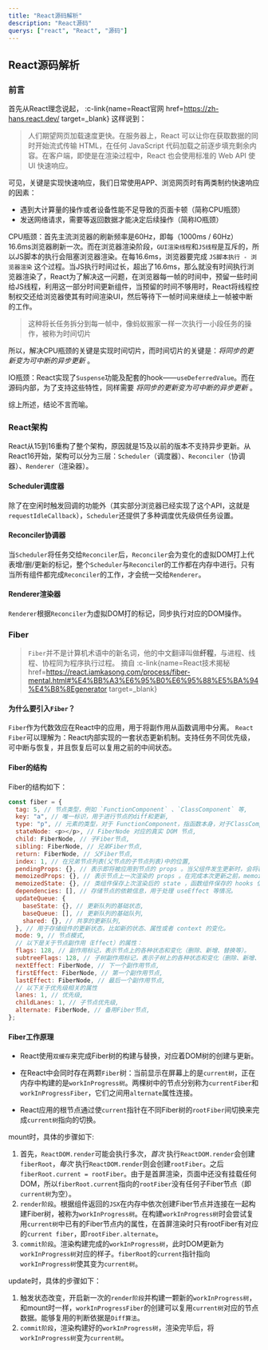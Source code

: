 ```yaml
---
title: "React源码解析"
description: "React源码"
querys: ["react", "React", "源码"]
---
```


## React源码解析

### 前言

首先从React理念说起， :c-link{name=React官网 href=https://zh-hans.react.dev/ target=\_blank} 这样说到：

> 人们期望网页加载速度更快。在服务器上，React 可以让你在获取数据的同时开始流式传输 HTML，在任何 JavaScript 代码加载之前逐步填充剩余内容。在客户端，即使是在渲染过程中，React 也会使用标准的 Web API 使 UI 快速响应。

可见，关键是实现快速响应，我们日常使用APP、浏览网页时有两类制约快速响应的因素：

- 遇到大计算量的操作或者设备性能不足导致的页面卡顿（简称CPU瓶颈）
- 发送网络请求，需要等返回数据才能决定后续操作（简称IO瓶颈）

CPU瓶颈：首先主流浏览器的刷新频率是60Hz，即每（1000ms / 60Hz）16.6ms浏览器刷新一次。而在浏览器渲染阶段，`GUI渲染线程`和`JS线程`是互斥的，所以JS脚本的执行会阻塞浏览器渲染。在每16.6ms，浏览器要完成 `JS脚本执行 - 浏览器渲染` 这个过程。当JS执行时间过长，超出了16.6ms，那么就没有时间执行浏览器渲染了，React为了解决这一问题，在浏览器每一帧的时间中，预留一些时间给JS线程，利用这一部分时间更新组件，当预留的时间不够用时，React将线程控制权交还给浏览器使其有时间渲染UI，然后等待下一帧时间来继续上一帧被中断的工作。

> 这种将长任务拆分到每一帧中，像蚂蚁搬家一样一次执行一小段任务的操作，被称为时间切片

所以，解决CPU瓶颈的关键是实现时间切片，而时间切片的关键是：_将同步的更新变为可中断的异步更新_ 。

IO瓶颈：React实现了`Suspense`功能及配套的hook——`useDeferredValue`。而在源码内部，为了支持这些特性，同样需要 _将同步的更新变为可中断的异步更新_ 。

综上所述，结论不言而喻。

### React架构

React从15到16重构了整个架构，原因就是15及以前的版本不支持异步更新。从React16开始，架构可以分为三层：`Scheduler`（调度器）、`Reconciler`（协调器）、`Renderer`（渲染器）。

#### Scheduler调度器

除了在空闲时触发回调的功能外（其实部分浏览器已经实现了这个API，这就是`requestIdleCallback`），`Scheduler`还提供了多种调度优先级供任务设置。

#### Reconciler协调器

当`Scheduler`将任务交给`Reconciler`后，`Reconciler`会为变化的虚拟DOM打上代表增/删/更新的标记，整个`Scheduler`与`Reconcile`r的工作都在内存中进行。只有当所有组件都完成`Reconciler`的工作，才会统一交给`Renderer`。

#### Renderer渲染器

`Renderer`根据`Reconciler`为虚拟DOM打的标记，同步执行对应的DOM操作。

### Fiber

> `Fiber`并不是计算机术语中的新名词，他的中文翻译叫做**纤程**，与进程、线程、协程同为程序执行过程。
> 摘自 :c-link{name=React技术揭秘 href=https://react.iamkasong.com/process/fiber-mental.html#%E4%BB%A3%E6%95%B0%E6%95%88%E5%BA%94%E4%B8%8Egenerator target=\_blank}

#### 为什么要引入`Fiber`？

`Fiber`作为代数效应在React中的应用，用于将副作用从函数调用中分离。
`React Fiber`可以理解为：React内部实现的一套状态更新机制。支持任务不同优先级，可中断与恢复，并且恢复后可以复用之前的中间状态。

#### Fiber的结构

Fiber的结构如下：

```js
const fiber = {
  tag: 5, // 节点类型，例如 `FunctionComponent` 、`ClassComponent` 等,
  key: "a", // 唯一标识，用于进行节点的diff和更新,
  type: "p", // 元素的类型，对于 FunctionComponent，指函数本身，对于ClassComponent，指 class，对于 HostComponent，指 DOM 节点 tagName,
  stateNode: <p></p>, // FiberNode 对应的真实 DOM 节点,
  child: FiberNode, // 子Fiber节点,
  sibling: FiberNode, // 兄弟Fiber节点,
  return: FiberNode, // 父Fiber节点,
  index: 1, // 在兄弟节点列表(父节点的子节点列表)中的位置,
  pendingProps: {}, // 表示即将被应用到节点的 props 。当父组件发生更新时，会将新的 props 存储在 pendingProps 中，之后会被应用到节点。
  memoizedProps: {}, // 表示节点上一次渲染的 props 。在完成本次更新之前，memoizedProps 中存储的是上一次渲染时的 props ，用于对比新旧 props 是否发生变化。
  memoizedState: {}, // 类组件保存上次渲染后的 state ，函数组件保存的 hooks 信息。
  dependencies: [], // 存储节点的依赖信息，用于处理 useEffect 等情况。
  updateQueue: {
    baseState: {}, // 更新队列的基础状态,
    baseQueue: [], // 更新队列的基础队列,
    shared: {}, // 共享的更新队列,
  }, // 用于存储组件的更新状态，比如新的状态、属性或者 context 的变化。
  mode: 9, // 节点模式,
  // 以下是关于节点副作用（Effect）的属性：
  flags: 128, // 副作用标记，表示节点上的各种状态和变化（删除、新增、替换等）。
  subtreeFlags: 128, // 子树副作用标记，表示子树上的各种状态和变化（删除、新增、替换等）。
  nextEffect: FiberNode, // 下一个副作用节点,
  firstEffect: FiberNode, // 第一个副作用节点,
  lastEffect: FiberNode, // 最后一个副作用节点,
  // 以下关于优先级相关的属性
  lanes: 1, // 优先级,
  childLanes: 1, // 子节点优先级,
  alternate: FiberNode, // 备用Fiber节点,
};
```

#### Fiber工作原理

- React使用`双缓存`来完成Fiber树的构建与替换，对应着DOM树的创建与更新。

- 在React中会同时存在两颗`Fiber`树：当前显示在屏幕上的是`current树`，正在内存中构建的是`workInProgress树`。两棵树中的节点分别称为`currentFiber`和`workInProgressFiber`，它们之间用`alternate`属性连接。

- React应用的根节点通过使`current`指针在不同Fiber树的`rootFiber`间切换来完成`current树`指向的切换。

mount时，具体的步骤如下:

1. 首先，`ReactDOM.render`可能会执行多次，_首次_ 执行`ReactDOM.render`会创建`fiberRoot`，_每次_ 执行`ReactDOM.render`则会创建`rootFiber`。之后`fiberRoot.current = rootFiber`。由于是首屏渲染，页面中还没有挂载任何DOM，所以`fiberRoot.current`指向的`rootFiber`没有任何子Fiber节点（即`current树`为空）。
2. `render阶段`。根据组件返回的`JSX`在内存中依次创建Fiber节点并连接在一起构建Fiber树，被称为`workInProgress树`。在构建`workInProgress树`时会尝试复用`current树`中已有的Fiber节点内的属性，在首屏渲染时只有rootFiber有对应的`current fiber`，即`rootFiber.alternate`。
3. `commit阶段`。渲染构建完成的`workInProgress树`，此时DOM更新为`workInProgress树`对应的样子。`fiberRoot`的`current`指针指向`workInProgress树`使其变为`current树`。

update时，具体的步骤如下：

1. 触发状态改变，开启新一次的`render阶段`并构建一颗新的`workInProgress树`，和mount时一样，`workInProgressFiber`的创建可以复用`current树`对应的节点数据。能够复用的判断依据是`Diff算法`。
2. `commit阶段`，渲染构建好的`workInProgress树`，渲染完毕后，将`workInProgress树`变为`current树`。
